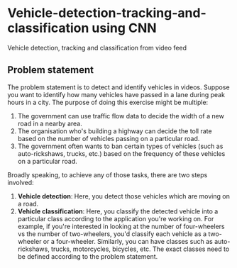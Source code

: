 # Vehicle-detection-tracking-and-classification using CNN
Vehicle detection, tracking and classification from video feed

## Problem statement  
The problem statement is to detect and identify vehicles in videos. Suppose you want to identify how many vehicles have passed in a lane during peak hours in a city. The purpose of doing this exercise might be multiple:  
1.	The government can use traffic flow data to decide the width of a new road in a nearby area.  
2.	The organisation who's building a highway can decide the toll rate based on the number of vehicles passing on a particular road.  
3.	The government often wants to ban certain types of vehicles (such as auto-rickshaws, trucks, etc.) based on the frequency of these vehicles on a particular road.  
 
Broadly speaking, to achieve any of those tasks, there are two steps involved:  
1.	**Vehicle detection**: Here, you detect those vehicles which are moving on a road.
2.	**Vehicle classification**: Here, you classify the detected vehicle into a particular class according to the application you're working on. For example, if you're interested in looking at the number of four-wheelers vs the number of two-wheelers, you'd classify each vehicle as a two-wheeler or a four-wheeler. Similarly, you can have classes such as auto-rickshaws, trucks, motorcycles, bicycles, etc. The exact classes need to be defined according to the problem statement.  



